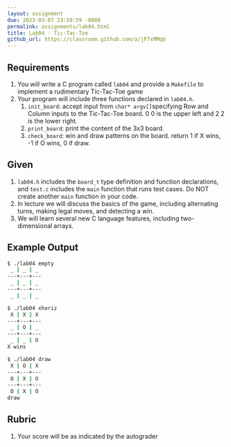 ```yaml
---
layout: assignment
due: 2023-03-07 23:59:59 -0800
permalink: assignments/lab04.html
title: Lab04 - Tic-Tac-Toe
github_url: https://classroom.github.com/a/jP7xMMqU
---
```


## Requirements

1. You will write a C program called `lab04` and provide a `Makefile` to implement a rudimentary Tic-Tac-Toe game
1. Your program will include three functions declared in `lab04.h`. 
    1. `init_board`: accept input from `char* argv[]`specifying Row and Column inputs to the Tic-Tac-Toe board. 0 0 is the upper left and 2 2 is the lower right.
    1. `print_board`: print the content of the 3x3 board.
    1. `check_board`: win and draw patterns on the board. return 1 if X wins, -1 if O wins, 0 if draw.

## Given

1. `lab04.h` includes the `board_t` type definition and function declarations, and `test.c` includes the `main` function that runs test cases. Do NOT create another `main` function in your code. 
1. In lecture we will discuss the basics of the game, including alternating turns, making legal moves, and detecting a win.
1. We will learn several new C language features, including two-dimensional arrays.

## Example Output

```sh
$ ./lab04 empty
 _ | _ | _
---+---+---
 _ | _ | _
---+---+---
 _ | _ | _

$ ./lab04 xhoriz
 X | X | X
---+---+---
 _ | O | _
---+---+---
 _ | _ | O
X wins

$ ./lab04 draw
 X | O | X
---+---+---
 O | X | O
---+---+---
 O | X | O
draw
```

## Rubric
1. Your score will be as indicated by the autograder
